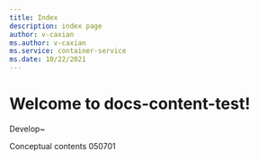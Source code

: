 ```yaml
---
title: Index
description: index page
author: v-caxian
ms.author: v-caxian
ms.service: container-service
ms.date: 10/22/2021
---
```


# Welcome to docs-content-test!

Develop~

Conceptual contents 050701
